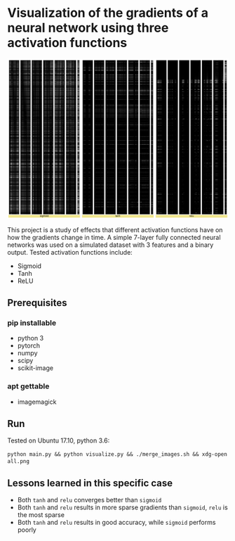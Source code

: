 # Visualization of the gradients of a neural network using three activation functions

![](https://github.com/kindlychung/visualize_gradients/blob/master/all.png)

This project is a study of effects that different activation functions have on how the gradients change in time.
A simple 7-layer fully connected neural networks was used on a simulated dataset with 3 features and a binary output.
Tested activation functions include:

* Sigmoid
* Tanh
* ReLU

## Prerequisites

### pip installable

* python 3
* pytorch
* numpy
* scipy
* scikit-image

### apt gettable

* imagemagick

## Run

Tested on Ubuntu 17.10, python 3.6:

```
python main.py && python visualize.py && ./merge_images.sh && xdg-open all.png
```

## Lessons learned in this specific case

* Both `tanh` and `relu` converges better than `sigmoid`
* Both `tanh` and `relu` results in more sparse gradients than `sigmoid`, `relu` is the most sparse
* Both `tanh` and `relu` results in good accuracy, while `sigmoid` performs poorly


